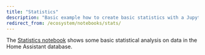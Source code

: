 ```yaml
---
title: "Statistics"
description: "Basic example how to create basic statistics with a Jupyter notebook."
redirect_from: /ecosystem/notebooks/stats/
---
```


The [Statistics notebook](http://nbviewer.jupyter.org/github/home-assistant/home-assistant-notebooks/blob/master/database-statistics.ipynb) shows some basic statistical analysis on data in the Home Assistant database.
